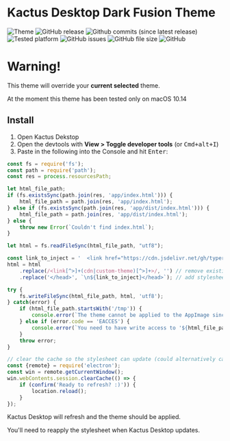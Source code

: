# Kactus Desktop Dark Fusion Theme

![Theme](https://img.shields.io/badge/theme-dark--fusion-orange.svg)
![GitHub release](https://img.shields.io/github/release/typerror/kactus-dark-fusion.svg)
![Github commits (since latest release)](https://img.shields.io/github/commits-since/typerror/kactus-dark-fusion/latest.svg)
![Tested platform](https://img.shields.io/badge/tested-macOS%2010.14-black.svg)
![GitHub issues](https://img.shields.io/github/issues/typerror/kactus-dark-fusion.svg)
![GitHub file size](https://img.shields.io/github/size/typerror/kactus-dark-fusion/kactus--dark-fusion.css.svg)
![GitHub](https://img.shields.io/github/license/typerror/kactus-dark-fusion.svg)

# Warning!

This theme will override your __current selected__ theme.

At the moment this theme has been tested only on macOS 10.14

## Install

1. Open Kactus Dekstop
2. Open the devtools with **View > Toggle developer tools** (or <kbd>Cmd+alt+I</kbd>)
3. Paste in the following into the Console and hit <kbd>Enter</kbd>:
```js
const fs = require('fs');
const path = require('path');
const res = process.resourcesPath;

let html_file_path;
if (fs.existsSync(path.join(res, 'app/index.html'))) {
	html_file_path = path.join(res, 'app/index.html');
} else if (fs.existsSync(path.join(res, 'app/dist/index.html'))) {
	html_file_path = path.join(res, 'app/dist/index.html');
} else {
	throw new Error(`Couldn't find index.html`);
}

let html = fs.readFileSync(html_file_path, "utf8");

const link_to_inject = '  <link href="https://cdn.jsdelivr.net/gh/typerror/kactus-dark-fusion@v0.2-alpha/kactus--dark-fusion.css" rel="stylesheet">';
html = html
	.replace(/<link[^>]+(cdn|custom-theme)[^>]+>/, '') // remove existing custom stylesheet if there is one
	.replace('</head>', `\n${link_to_inject}</head>`); // add stylesheet

try {
	fs.writeFileSync(html_file_path, html, 'utf8');
} catch(error) {
	if (html_file_path.startsWith('/tmp')) {
		console.error(`The theme cannot be applied to the AppImage since 'index.html' is saved in a temporary directory.`)
	} else if (error.code == 'EACCES') {
		console.error(`You need to have write access to '${html_file_path}' for the theme to be applied.`)
	}
	throw error;
}

// clear the cache so the stylesheet can update (could alternatively cache-bust with a URL parameter)
const {remote} = require('electron');
const win = remote.getCurrentWindow();
win.webContents.session.clearCache(() => {
	if (confirm('Ready to refresh? :)')) {
		location.reload();
	}
});
```

Kactus Desktop will refresh and the theme should be applied.

You'll need to reapply the stylesheet when Kactus Desktop updates.
